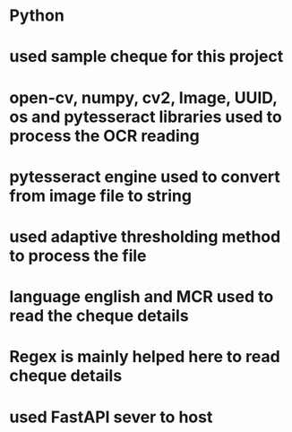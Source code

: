 # Python
# used sample cheque for this project
# open-cv, numpy, cv2, Image, UUID, os and pytesseract libraries used to process the OCR reading
# pytesseract engine used to convert from image file to string 
# used adaptive thresholding method to process the file
# language english and MCR used to read the cheque details
# Regex is mainly helped here to read cheque details 
# used FastAPI sever to host 

